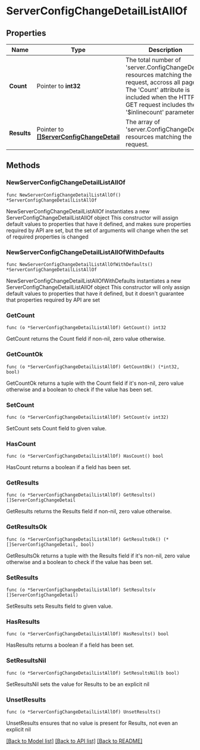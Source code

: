 # ServerConfigChangeDetailListAllOf

## Properties

Name | Type | Description | Notes
------------ | ------------- | ------------- | -------------
**Count** | Pointer to **int32** | The total number of &#39;server.ConfigChangeDetail&#39; resources matching the request, accross all pages. The &#39;Count&#39; attribute is included when the HTTP GET request includes the &#39;$inlinecount&#39; parameter. | [optional] 
**Results** | Pointer to [**[]ServerConfigChangeDetail**](server.ConfigChangeDetail.md) | The array of &#39;server.ConfigChangeDetail&#39; resources matching the request. | [optional] 

## Methods

### NewServerConfigChangeDetailListAllOf

`func NewServerConfigChangeDetailListAllOf() *ServerConfigChangeDetailListAllOf`

NewServerConfigChangeDetailListAllOf instantiates a new ServerConfigChangeDetailListAllOf object
This constructor will assign default values to properties that have it defined,
and makes sure properties required by API are set, but the set of arguments
will change when the set of required properties is changed

### NewServerConfigChangeDetailListAllOfWithDefaults

`func NewServerConfigChangeDetailListAllOfWithDefaults() *ServerConfigChangeDetailListAllOf`

NewServerConfigChangeDetailListAllOfWithDefaults instantiates a new ServerConfigChangeDetailListAllOf object
This constructor will only assign default values to properties that have it defined,
but it doesn't guarantee that properties required by API are set

### GetCount

`func (o *ServerConfigChangeDetailListAllOf) GetCount() int32`

GetCount returns the Count field if non-nil, zero value otherwise.

### GetCountOk

`func (o *ServerConfigChangeDetailListAllOf) GetCountOk() (*int32, bool)`

GetCountOk returns a tuple with the Count field if it's non-nil, zero value otherwise
and a boolean to check if the value has been set.

### SetCount

`func (o *ServerConfigChangeDetailListAllOf) SetCount(v int32)`

SetCount sets Count field to given value.

### HasCount

`func (o *ServerConfigChangeDetailListAllOf) HasCount() bool`

HasCount returns a boolean if a field has been set.

### GetResults

`func (o *ServerConfigChangeDetailListAllOf) GetResults() []ServerConfigChangeDetail`

GetResults returns the Results field if non-nil, zero value otherwise.

### GetResultsOk

`func (o *ServerConfigChangeDetailListAllOf) GetResultsOk() (*[]ServerConfigChangeDetail, bool)`

GetResultsOk returns a tuple with the Results field if it's non-nil, zero value otherwise
and a boolean to check if the value has been set.

### SetResults

`func (o *ServerConfigChangeDetailListAllOf) SetResults(v []ServerConfigChangeDetail)`

SetResults sets Results field to given value.

### HasResults

`func (o *ServerConfigChangeDetailListAllOf) HasResults() bool`

HasResults returns a boolean if a field has been set.

### SetResultsNil

`func (o *ServerConfigChangeDetailListAllOf) SetResultsNil(b bool)`

 SetResultsNil sets the value for Results to be an explicit nil

### UnsetResults
`func (o *ServerConfigChangeDetailListAllOf) UnsetResults()`

UnsetResults ensures that no value is present for Results, not even an explicit nil

[[Back to Model list]](../README.md#documentation-for-models) [[Back to API list]](../README.md#documentation-for-api-endpoints) [[Back to README]](../README.md)


